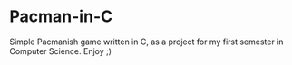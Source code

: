 # Pacman-in-C
Simple Pacmanish game written in C, as a project for my first semester in Computer Science. Enjoy ;)
